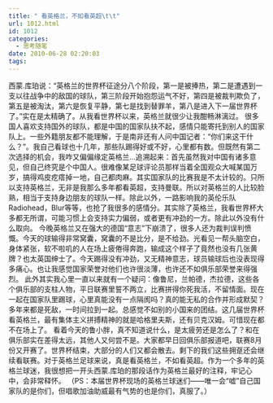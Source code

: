 ```yaml
---
title: " 看英格兰，不如看英超\t\t"
url: 1012.html
id: 1012
categories:
  - 思考随笔
date: 2010-06-28 02:20:03
tags:
---
```


西蒙.库珀说：“英格兰的世界杯征途分八个阶段，第一是被捧热，第二是遭遇到一支以往战争中的敌国的球队，第三阶段开始抱怨运气不好，第四是被裁判欺负了，第五是被淘汰，第六是恢复平静，第七是找到替罪羊，第八是进入下一届世界杯了。”实在是太精确了。从我看世界杯以来，英格兰就很少让我酣畅淋漓过。 很多国人喜欢支持国外的球队，都是中国的国家队扶不起，感情只能寄托到别人的国家队上。一些外籍朋友都不能理解，于是南非还有人问中国记者：“你们来这干什么？”。我自己看球也十几年，那些队踢得好或不好，心里都有数。但既然有第二次选择的机会，我咋又偏偏缘定英格兰...追溯起来：首先虽然我对中国有诸多意见，但自己终究是个中国人。很难像某足球评论员那样当着全国观众大喊某国万岁，搞得鸡皮疙瘩掉一地，自己都肉麻。其实国家队的比赛我是不太计较的。只所以支持英格兰，无非是我那么多年都看英超，支持曼联。所以对英格兰的人比较脸熟，相当于支持身边朋友的球队一样。除此以外，一路影响我的英伦乐队Radiohead，Blur等等，也抢了我很多的感情分。其实除了英格兰，我看世界杯大多都无所谓，可能习惯上会支持实力偏弱，或者更有冲劲的一方。除此以外没有什么取向。 今晚英格兰又在强大的德国“意志”下崩溃了，很多人还为裁判误判愤慨。今天的球输得非常窝囊，窝囊的不是比分，是不给劲。光看见一帮头脑空白，身体紧张，软不啦叽的人在场上疲倦得奔跑，输成这个样子了竟然也没有几张黄牌？也太英国绅士了。今天踢得没有冲劲，又无精神意志，球员输球后也没表现得多痛心。也让我感觉国家荣誉对他们也许很淡薄，也许还不如俱乐部荣誉来得强烈。 此外其实我心里一直以来就有一个疑问：像鲁尼，兰帕德，杰拉德，这些各个俱乐部的支柱人物，平日联赛里誓不两立，比赛拼得你死我活，不留情面。现在一起在国家队里踢球，心里真能没有一点隔阂吗？真的能无私的合作并形成默契？多年来都是死敌，一时间拉到一起。总感觉不如别的小国来的团结。这几届世界杯看英格兰，最有集体主义拼搏精神的就是哈格里夫斯，还有贝克汉姆。可惜现在都不在场上了。 看着今天的鲁小胖，真不知道说什么，是太疲劳还是怎么了？和在俱乐部实在差得太远，其他人又何尝不是。大家都早日回俱乐部报道吧，联赛8月份又开赛了。世界杯结束，大部分的人们又都会散去。剩下的我们这些拥趸还会继续看联赛。对于英格兰足球来说，真是看英格兰，不如看英超。作为一个多年的英格兰球迷，我很想把一开头西蒙.库珀的那段话作为英格兰最好的注释，牢记心中，会非常释怀。 （PS：本届世界杯现场的英格兰球迷们——唯一会“嘘”自己国家队的是你们，但唱歌加油助威最有气势的也是你们，真服了。）